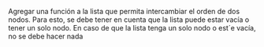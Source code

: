 Agregar una función a la lista que permita intercambiar el orden de dos nodos. Para esto,
se debe tener en cuenta que la lista puede estar vacía o tener un solo nodo. En caso de
que la lista tenga un solo nodo o est´e vacía, no se debe hacer nada

